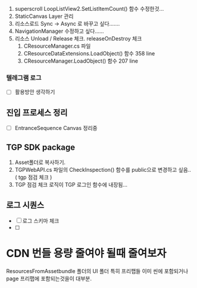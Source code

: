 
1. superscroll 
	LoopListView2.SetListItemCount() 함수 수정한것...
2. StaticCanvas Layer 관리
3. 리소스로드 Sync -> Async 로 바꾸고 싶다.......
4. NavigationManager 수정하고 싶다......
5. 리소스 Unload / Release 체크. releaseOnDestroy 체크
	1. CResourceManager.cs 파일
	2. CResourceDataExtensions.LoadObject() 함수   358 line 
	3. CResourceManager.LoadObject() 함수   207 line 



### 텔레그램 로그 
- [ ] 활용방안 생각하기



## 진입 프로세스 정리
- [ ] EntranceSequence Canvas 정리중


## TGP SDK package 
 1. Asset폴더로 복사하기. 
 2. TGPWebAPI.cs 파일의 CheckInspection() 함수를 public으로 변경하고 싶음.. ( tgp 점검 체크 )
 3. TGP 점검 체크 로직이 TGP 로그인 함수에 내장됨...



## 로그 시퀀스 
- [ ] 로그 스키마 체크
- [ ] 




# CDN 번들 용량 줄여야 될때 줄여보자

ResourcesFromAssetbundle 폴더의  UI 폴더
특히 프리팹들 이미 씬에 포함되거나 page 프리팹에 포함되는것을이 대부분.